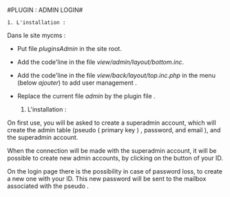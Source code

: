 #PLUGIN : ADMIN LOGIN#



	1. L'installation : 
	
Dans le site mycms :
* Put file *pluginsAdmin* in the site root.

* Add the code'line in the file *view/admin/layout/bottom.inc*.

	<script type="text/javascript" src="pluginsAdmin/ajax/deconnexion.js"></script>

* Add the code'line in the file *view/back/layout/top.inc.php* in the menu (below *ajouter*) to add user management .

	<?php include ("./pluginsAdmin/view/monCompte.php"); ?></script>

* Replace the current file *admin* by the plugin file .


	1. L'installation : 

On first use, you will be asked to create a superadmin account, which will create the admin table (pseudo ( primary key ) , password, and email ), and the superadmin account.

When the connection will be made with the superadmin account, it will be possible to create new admin accounts, by clicking on the button of your ID.

On the login page there is the possibility in case of password loss, to create a new one with your ID. This new password will be sent to the mailbox associated with the pseudo .


	
	